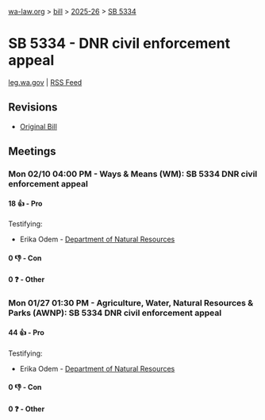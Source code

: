 [wa-law.org](/) > [bill](/bill/) > [2025-26](/bill/2025-26/) > [SB 5334](/bill/2025-26/sb/5334/)

# SB 5334 - DNR civil enforcement appeal
[leg.wa.gov](https://app.leg.wa.gov/billsummary?BillNumber=5334&Year=2025&Initiative=false) | [RSS Feed](./rss.xml)

## Revisions
* [Original Bill](1/)

## Meetings
### Mon 02/10 04:00 PM - Ways & Means (WM): SB 5334 DNR civil enforcement appeal
#### 18 👍 - Pro
Testifying:
* Erika Odem - [Department of Natural Resources](/org/department_of_natural_resources/)

#### 0 👎 - Con

#### 0 ❓ - Other

### Mon 01/27 01:30 PM - Agriculture, Water, Natural Resources & Parks (AWNP): SB 5334 DNR civil enforcement appeal
#### 44 👍 - Pro
Testifying:
* Erika Odem - [Department of Natural Resources](/org/department_of_natural_resources/)

#### 0 👎 - Con

#### 0 ❓ - Other

